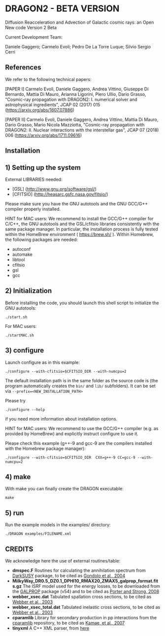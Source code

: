 # DRAGON2 - BETA VERSION
Diffusion Reacceleration and Advection of Galactic cosmic rays: an Open New code
Version 2 Beta

Current Development Team:

Daniele Gaggero;
Carmelo Evoli;
Pedro De La Torre Luque;
Silvio Sergio Cerri

## References

We refer to the following technical papers:

[PAPER I] Carmelo Evoli, Daniele Gaggero, Andrea Vittino, Giuseppe Di Bernardo, Mattia Di Mauro, Arianna Ligorini, Piero Ullio, Dario Grasso, "Cosmic-ray propagation with DRAGON2: I. numerical solver and astrophysical ingredients", JCAP 02 (2017) 015 (https://arxiv.org/abs/1607.07886)

[PAPER II] Carmelo Evoli, Daniele Gaggero, Andrea Vittino, Mattia Di Mauro, Dario Grasso, Mario Nicola Mazziotta, "Cosmic-ray propagation with DRAGON2: II. Nuclear interactions with the interstellar gas", JCAP 07 (2018) 006  (https://arxiv.org/abs/1711.09616)


## Installation

## 1) Setting up the system

External LIBRARIES needed:  

- [GSL] (http://www.gnu.org/software/gsl/) 
- [CFITSIO] (http://heasarc.gsfc.nasa.gov/fitsio/) 

Please make sure you have the GNU autotools and the GNU GCC/G++ compiler properly installed.

HINT for MAC users:  We recommend to install the GCC/G++ compiler for C/C++, the GNU autotools and the GSL/cfitsio libraries consistently with the same package manager. 
In particular, the installation process is fully tested within the HomeBrew environment ( https://brew.sh/ ).
Within Homebrew, the following packages are needed:
- autoconf
- automake
- libtool
- cfitsio
- gsl
- gcc

## 2) Initialization

Before installing the code, you should launch this shell script to initialize the GNU autotools:

`./start.sh`

For MAC users:

`./startMAC.sh`

## 3) configure

Launch configure as in this example:

`./configure --with-cfitsio=$CFITSIO_DIR --with-numcpu=2`

The default installation path is in the same folder as the source code is (the program automatically creates the `bin/` and `lib/` subfolders). 
It can be set via `--prefix=<NEW_INSTALLATION_PATH>`

Please try 

`./configure --help`

if you need more information about installation options.

HINT for MAC users: We recommend to use the GCC/G++ compiler (e.g. as provided by HomeBrew) and explicitly instruct configure to use it. 

Please check this example (g++-9 and gcc-9 are the compilers installed with the Homebrew package manager):

`./configure --with-cfitsio=$CFITSIO_DIR  CXX=g++-9 CC=gcc-9 --with-numcpu=2`
 
## 4) make 

With make you can finally create the DRAGON executable:

`make`

## 5) run

Run the example models in the examples/ directory:

`./DRAGON examples/FILENAME.xml` 


## CREDITS

We acknowledge here the use of external routines/table:
* **dmspec.F** Routines for calculating the annihilation spectrum from [DarkSUSY](http://www.darksusy.org) package, to be cited as [Gondolo et al., 2004](http://arxiv.org/abs/astro-ph/0406204)
* **MilkyWay_DR0.5_DZ0.1_DPHI10_RMAX20_ZMAX5_galprop_format.fits.gz** The ISRF model used for the energy losses, to be downloaded from the [GALPROP](http://galprop.stanford.edu) package (v54) and to be cited as [Porter and Strong, 2008](http://adsabs.harvard.edu/abs/2008AAS...212.1810P)
* **webber_xsec.dat** Tabulated spallation cross sections, to be cited as [Webber et al., 2003](http://adsabs.harvard.edu/abs/2003ApJS..144..153W)
* **webber_xsec_total.dat** Tabulated inelastic cross sections, to be cited as [Webber et al., 2003](http://adsabs.harvard.edu/abs/2003ApJS..144..153W)
* **cparamlib** Library for secondary production in pp interactions from the [cparamlib](https://github.com/niklask/cparamlib) repository, to be cited as [Kamae, et al., 2007](https://arxiv.org/abs/astro-ph/0605581)
* **tinyxml** A C++ XML parser, from [here](http://www.grinninglizard.com/tinyxml)